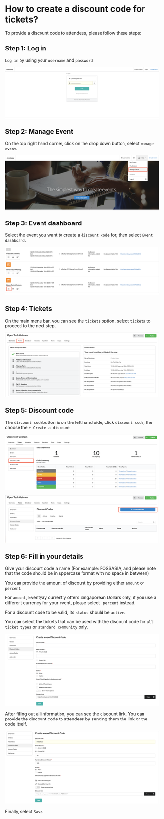 # How to create a discount code for tickets?
To provide a discount code to attendees, please follow these steps:

## Step 1: Log in
`Log in` by using your `username` and `password`

![Discount code](/images/Log-in-page.png)

## Step 2: Manage Event
On the top right hand corner, click on the drop down button, select `manage event`. 

![Discount code](/images/Manage-events-bar.png)

## Step 3: Event dashboard
Select the event you want to create a `discount code` for, then select `Event dashboard`.

![Discount code](/images/How-to-create-a-discount-code-for-tickets-8.png)
 
## Step 4: Tickets
On the main menu bar, you can see the `tickets` option, select `tickets` to proceed to the next step. 

![Discount code](/images/How-to-create-a-discount-code-for-tickets-1.png)

## Step 5: Discount code
The `discount code`button is on the left hand side, click `discount code`, the choose the `+ Create a discount` 

![Discount code](/images/How-to-create-a-discount-code-for-tickets-3.png)


![Discount code](/images/How-to-create-a-discount-code-for-tickets-2.png)

## Step 6: Fill in your details
Give your discount code a name (For example: FOSSASIA, and please note that the code should be in uppercase format with no space in between)

You can provide the amount of discount by providing either `amount` or `percent`. 

For `amount`, Eventyay currently offers Singaporean Dollars only, if you use a different currency for your event, please select ` percent` instead. 

For a discount code to be valid, its `status` should be `active`. 

You can select the tickets that can be used with the discount code for `all ticket types` or `standard community` only. 

![Discount code](/images/How-to-create-a-discount-code-for-tickets-4.png)

After filling out all information, you can see the discount link. You can provide the discount code to attendees by sending them the link or the code itself. 

![Discount code](/images/How-to-create-a-discount-code-for-tickets-5.png)

Finally, select `Save`. 







